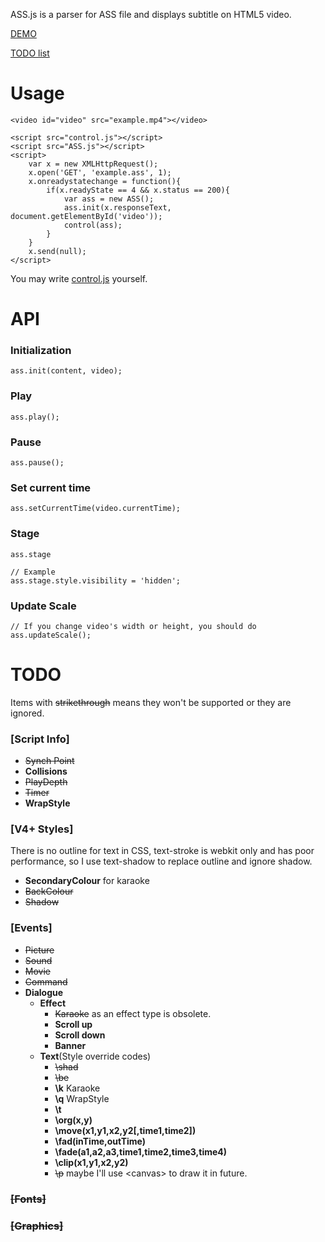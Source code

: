 ASS.js is a parser for ASS file and displays subtitle on HTML5 video.

[DEMO](https://weizhenye.github.com/ASS/)

[TODO list](https://github.com/weizhenye/ASS#todo)

# Usage
	<video id="video" src="example.mp4"></video>

	<script src="control.js"></script>
	<script src="ASS.js"></script>
	<script>
		var	x = new XMLHttpRequest();
		x.open('GET', 'example.ass', 1);
		x.onreadystatechange = function(){
			if(x.readyState == 4 && x.status == 200){
				var	ass = new ASS();
				ass.init(x.responseText, document.getElementById('video'));
				control(ass);
			}
		}
		x.send(null);
	</script>
You may write [control.js](https://github.com/weizhenye/ASS/blob/master/control.js) yourself.


# API

### Initialization
	ass.init(content, video);
### Play
	ass.play();
### Pause
	ass.pause();
### Set current time
	ass.setCurrentTime(video.currentTime);
### Stage
	ass.stage

	// Example
	ass.stage.style.visibility = 'hidden';
### Update Scale
	// If you change video's width or height, you should do
	ass.updateScale();


# TODO

Items with <del>strikethrough</del> means they won't be supported or they are ignored.

### [Script Info]

* <del>Synch Point</del>
* __Collisions__
* <del>PlayDepth</del>
* <del>Timer</del>
* __WrapStyle__


### [V4+ Styles]

There is no outline for text in CSS, text-stroke is webkit only and has poor performance, so I use text-shadow to replace outline and ignore shadow.

* __SecondaryColour__ for karaoke
* <del>BackColour</del>
* <del>Shadow</del>

### [Events]

* <del>Picture</del>
* <del>Sound</del>
* <del>Movie</del>
* <del>Command</del>
* __Dialogue__
	+ __Effect__
		- <del>Karaoke</del> as an effect type is obsolete.
		- __Scroll up__
		- __Scroll down__
		- __Banner__
	+ __Text__(Style override codes)
		- <del>\shad</del>
		- <del>\be</del>
		- __\k__ Karaoke
		- __\q__ WrapStyle
		- __\t__
		- __\org(x,y)__
		- __\move(x1,y1,x2,y2[,time1,time2])__
		- __\fad(inTime,outTime)__
		- __\fade(a1,a2,a3,time1,time2,time3,time4)__
		- __\clip(x1,y1,x2,y2)__
		- <del>\p</del> maybe I'll use &lt;canvas> to draw it in future.

### <del>[Fonts]</del>
### <del>[Graphics]</del>
